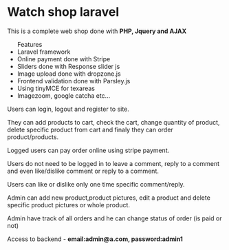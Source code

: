 <h1>Watch shop laravel</h1>
<p>This is a complete web shop done with <strong>PHP, Jquery and AJAX</strong></p>
<ul>Features
    <li>Laravel framework</li>
    <li>Online payment done with Stripe</li>
    <li>Sliders done with Response slider js</li>
    <li>Image upload done with dropzone.js</li>
    <li>Frontend validation done with Parsley.js</li>
    <li>Using tinyMCE for texareas</li>
    <li>Imagezoom, google catcha etc...</li>
</ul>
<p>Users can login, logout and register to site.</p>
<p>They can add products to cart, check the cart, change quantity of product, delete specific product from cart and finaly they can order product/products.</p>
<p>Logged users can pay order online using stripe payment.</p>
<p>Users do not need to be logged in to leave a comment, reply to a comment and even like/dislike comment or reply to a comment.</p>
<p>Users can like or dislike only one time specific comment/reply.</p>
<p>Admin can add new product,product pictures, edit a product and delete specific product pictures or whole product.</p>
<p>Admin have track of all orders and he can change status of order (is paid or not)</p>
<p>Access to backend - <strong>email:admin@a.com, password:admin1</strong></p>
